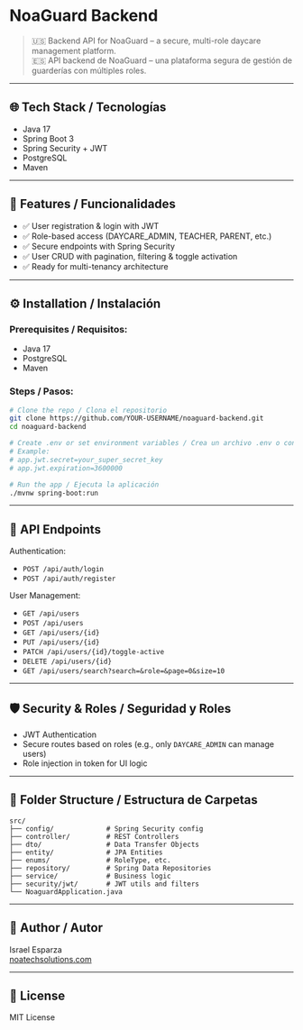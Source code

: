 # NoaGuard Backend

> 🇺🇸 Backend API for NoaGuard – a secure, multi-role daycare management platform.  
> 🇪🇸 API backend de NoaGuard – una plataforma segura de gestión de guarderías con múltiples roles.

---

## 🌐 Tech Stack / Tecnologías

- Java 17
- Spring Boot 3
- Spring Security + JWT
- PostgreSQL
- Maven

---

## 🚀 Features / Funcionalidades

- ✅ User registration & login with JWT
- ✅ Role-based access (DAYCARE_ADMIN, TEACHER, PARENT, etc.)
- ✅ Secure endpoints with Spring Security
- ✅ User CRUD with pagination, filtering & toggle activation
- ✅ Ready for multi-tenancy architecture

---

## ⚙️ Installation / Instalación

### Prerequisites / Requisitos:
- Java 17
- PostgreSQL
- Maven

### Steps / Pasos:

```bash
# Clone the repo / Clona el repositorio
git clone https://github.com/YOUR-USERNAME/noaguard-backend.git
cd noaguard-backend

# Create .env or set environment variables / Crea un archivo .env o configura variables
# Example:
# app.jwt.secret=your_super_secret_key
# app.jwt.expiration=3600000

# Run the app / Ejecuta la aplicación
./mvnw spring-boot:run
```

---

## 🧪 API Endpoints

Authentication:
- `POST /api/auth/login`
- `POST /api/auth/register`

User Management:
- `GET /api/users`
- `POST /api/users`
- `GET /api/users/{id}`
- `PUT /api/users/{id}`
- `PATCH /api/users/{id}/toggle-active`
- `DELETE /api/users/{id}`
- `GET /api/users/search?search=&role=&page=0&size=10`

---

## 🛡️ Security & Roles / Seguridad y Roles

- JWT Authentication
- Secure routes based on roles (e.g., only `DAYCARE_ADMIN` can manage users)
- Role injection in token for UI logic

---

## 📁 Folder Structure / Estructura de Carpetas

```
src/
├── config/             # Spring Security config
├── controller/         # REST Controllers
├── dto/                # Data Transfer Objects
├── entity/             # JPA Entities
├── enums/              # RoleType, etc.
├── repository/         # Spring Data Repositories
├── service/            # Business logic
├── security/jwt/       # JWT utils and filters
└── NoaguardApplication.java
```

---

## 👤 Author / Autor

Israel Esparza  
[noatechsolutions.com](https://noatechsolutions.com/)

---

## 📄 License

MIT License
